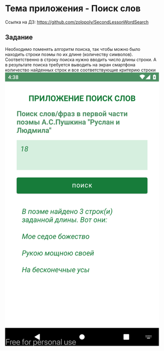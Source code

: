 # Тема приложения - Поиск слов

Ссылка на ДЗ: https://github.com/zolopoly/SecondLessonWordSearch

## Задание

Необходимо поменять алгоритм поиска, так чтобы можно было находить строки поэмы по их длине (количеству символов). Соответственно в строку поиска нужно вводить число длины строки. А в результате поиска требуется выводить на экран смартфона количество найденных строк и все соответствующие критерию строки
![screenshot-2024-04-07_18.38.51.521.png](screenshot-2024-04-07_18.38.51.521.png)
